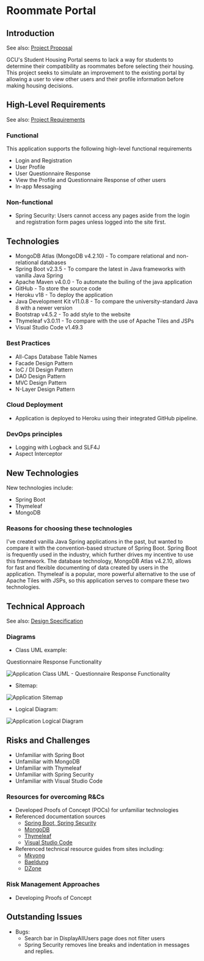# Roommate Portal


## Introduction

See also: [Project Proposal](documents/CST-451%20Capstone%20Project%20Proposal.docx)

GCU's Student Housing Portal seems to lack a way for students to determine their compatibility as roommates before selecting their housing. This project seeks to simulate an improvement to the existing portal by allowing a user to view other users and their profile information before making housing decisions.

## High-Level Requirements

See also: [Project Requirements](documents/project_requirements.docx)

### Functional
This application supports the following high-level functional requirements
 - Login and Registration
 - User Profile
 - User Questionnaire Response
 - View the Profile and Questionnaire Response of other users
 - In-app Messaging

### Non-functional
 - Spring Security: Users cannot access any pages aside from the login and registration form pages unless logged into the site first.

## Technologies

- MongoDB Atlas (MongoDB v4.2.10) - To compare relational and non-relational databases
- Spring Boot v2.3.5 - To compare the latest in Java frameworks with vanilla Java Spring
- Apache Maven v4.0.0 - To automate the builing of the java application
- GitHub - To store the source code
- Heroku v18 - To deploy the application
- Java Development Kit v11.0.8 - To compare the university-standard Java 8 with a newer version
- Bootstrap v4.5.2 - To add style to the website
- Thymeleaf v3.0.11 - To compare with the use of Apache Tiles and JSPs
- Visual Studio Code v1.49.3


### Best Practices
- All-Caps Database Table Names
- Facade Design Pattern
- IoC / DI Design Pattern
- DAO Design Pattern
- MVC Design Pattern
- N-Layer Design Pattern

### Cloud Deployment
- Application is deployed to Heroku using their integrated GitHub pipeline.

### DevOps principles
- Logging with Logback and SLF4J
- Aspect Interceptor

## New Technologies

New technologies include:
- Spring Boot
- Thymeleaf
- MongoDB

### Reasons for choosing these technologies
I've created vanilla Java Spring applications in the past, but wanted to compare it with the convention-based structure of Spring Boot. Spring Boot is frequently used in the industry, which further drives my incentive to use this framework. The database technology, MongoDB Atlas v4.2.10, allows for fast and flexible documenting of data created by users in the application. Thymeleaf is a popular, more powerful alternative to the use of Apache Tiles with JSPs, so this application serves to compare these two technologies.

## Technical Approach

See also: [Design Specification](documents/CST-451%20Project%20Design%20Submission.docx)

### Diagrams

- Class UML example:

Questionnaire Response Functionality

![Application Class UML - Questionnaire Response Functionality](diagrams/classUML-QuestionnaireResponse%20Functionality.png)


- Sitemap:

![Application Sitemap](diagrams/site_map.png)


- Logical Diagram:

![Application Logical Diagram](diagrams/project_proposal_block_diagram.png)


## Risks and Challenges

- Unfamiliar with Spring Boot
- Unfamiliar with MongoDB
- Unfamiliar with Thymeleaf
- Unfamiliar with Spring Security
- Unfamiliar with Visual Studio Code

### Resources for overcoming R&Cs
- Developed Proofs of Concept (POCs) for unfamiliar technologies
- Referenced documentation sources
  - [Spring Boot, Spring Security](https://spring.io/guides)
  - [MongoDB](https://docs.mongodb.com/manual/)
  - [Thymeleaf](https://www.thymeleaf.org/documentation.html)
  - [Visual Studio Code](code.visualstudio.com/docs)
- Referenced technical resource guides from sites including:
  - [Mkyong](https://mkyong.com/)
  - [Baeldung](https://www.baeldung.com/)
  - [DZone](https://dzone.com/)

### Risk Management Approaches
- Developing Proofs of Concept

## Outstanding Issues
- Bugs:
  - Search bar in DisplayAllUsers page does not filter users
  - Spring Security removes line breaks and indentation in messages and replies.
